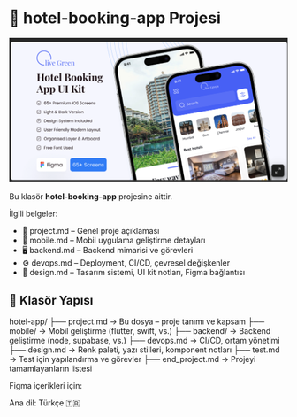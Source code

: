 # 📱 hotel-booking-app Projesi

![Hotel Booking App](figma-assets/cover.png)


Bu klasör **hotel-booking-app** projesine aittir.

İlgili belgeler:
- 📘 project.md – Genel proje açıklaması
- 📱 mobile.md – Mobil uygulama geliştirme detayları
- 🖥️ backend.md – Backend mimarisi ve görevleri
- ⚙️ devops.md – Deployment, CI/CD, çevresel değişkenler
- 🎨 design.md – Tasarım sistemi, UI kit notları, Figma bağlantısı


## 📁 Klasör Yapısı

hotel-app/ 
├── project.md → Bu dosya – proje tanımı ve kapsam 
├── mobile/ → Mobil geliştirme (flutter, swift, vs.)
├── backend/ → Backend geliştirme (node, supabase, vs.) 
├── devops.md → CI/CD, ortam yönetimi
├── design.md → Renk paleti, yazı stilleri, komponent notları
├── test.md → Test için yapılandırma ve görevler
├── end_project.md → Projeyi tamamlayanların listesi


Figma içerikleri için: 

Ana dil: Türkçe 🇹🇷
